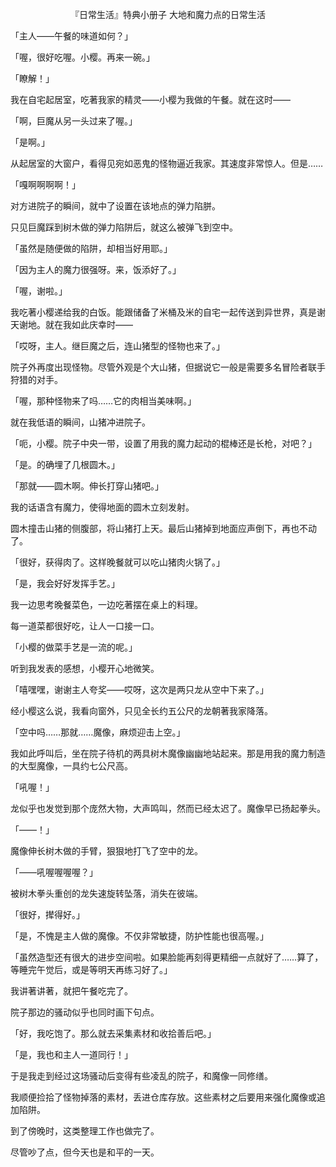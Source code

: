 <p align="center">『日常生活』特典小册子 大地和魔力点的日常生活</p>

「主人——午餐的味道如何？」

「喔，很好吃喔。小樱。再来一碗。」

「瞭解！」

我在自宅起居室，吃著我家的精灵——小樱为我做的午餐。就在这时——

「啊，巨魔从另一头过来了喔。」

「是啊。」

从起居室的大窗户，看得见宛如恶鬼的怪物逼近我家。其速度非常惊人。但是……

「嘎啊啊啊啊！」

对方进院子的瞬间，就中了设置在该地点的弹力陷胼。

只见巨魔踩到树木做的弹力陷阱后，就这么被弹飞到空中。

「虽然是随便做的陷阱，却相当好用耶。」

「因为主人的魔力很强呀。来，饭添好了。」

「喔，谢啦。」

我吃著小樱递给我的白饭。能跟储备了米桶及米的自宅一起传送到异世界，真是谢天谢地。就在我如此庆幸时——

「哎呀，主人。继巨魔之后，连山猪型的怪物也来了。」

院子外再度出现怪物。尽管外观是个大山猪，但据说它一般是需要多名冒险者联手狩猎的对手。

「喔，那种怪物来了吗……它的肉相当美味啊。」

就在我低语的瞬间，山猪冲进院子。

「呃，小樱。院子中央一带，设置了用我的魔力起动的棍棒还是长枪，对吧？」

「是。的确埋了几根圆木。」

「那就——圆木啊。伸长打穿山猪吧。」

我的话语含有魔力，使得地面的圆木立刻发射。

圆木撞击山猪的侧腹部，将山猪打上天。最后山猪掉到地面应声倒下，再也不动了。

「很好，获得肉了。这样晚餐就可以吃山猪肉火锅了。」

「是，我会好好发挥手艺。」

我一边思考晚餐菜色，一边吃著摆在桌上的料理。

每一道菜都很好吃，让人一口接一口。

「小樱的做菜手艺是一流的呢。」

听到我发表的感想，小樱开心地微笑。

「嘻嘿嘿，谢谢主人夸奖——哎呀，这次是两只龙从空中下来了。」

经小樱这么说，我看向窗外，只见全长约五公尺的龙朝著我家降落。

「空中吗……那就……魔像，麻烦迎击上空。」

我如此呼叫后，坐在院子待机的两具树木魔像幽幽地站起来。那是用我的魔力制造的大型魔像，一具约七公尺高。

「吼喔！」

龙似乎也发觉到那个庞然大物，大声鸣叫，然而已经太迟了。魔像早已扬起拳头。

「——！」

魔像伸长树木做的手臂，狠狠地打飞了空中的龙。

「——吼喔喔喔喔？」

被树木拳头重创的龙失速旋转坠落，消失在彼端。

「很好，撵得好。」

「是，不愧是主人做的魔像。不仅非常敏捷，防护性能也很高喔。」

「虽然造型还有很大的进步空间啦。如果脸能再刻得更精细一点就好了……算了，等睡完午觉后，或是等明天再练习好了。」

我讲著讲著，就把午餐吃完了。

院子那边的骚动似乎也同时画下句点。

「好，我吃饱了。那么就去采集素材和收拾善后吧。」

「是，我也和主人一道同行！」

于是我走到经过这场骚动后变得有些凌乱的院子，和魔像一同修缮。

我顺便捡拾了怪物掉落的素材，丢进仓库存放。这些素材之后要用来强化魔像或追加陷阱。

到了傍晚时，这类整理工作也做完了。

尽管吵了点，但今天也是和平的一天。

